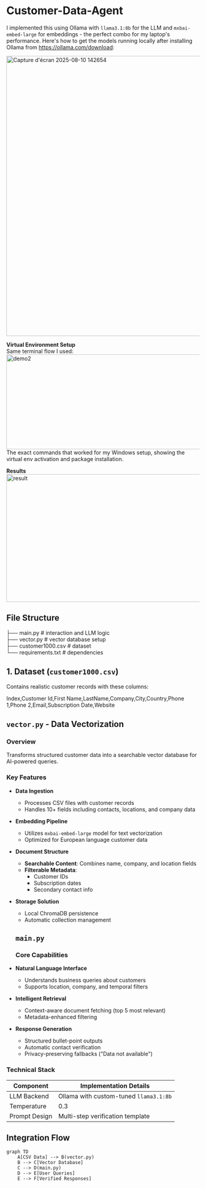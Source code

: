 # Customer-Data-Agent


I implemented this using Ollama with `llama3.1:8b` for the LLM and `mxbai-embed-large` for embeddings - the perfect combo for my laptop's performance. Here's how to get the models running locally after installing Ollama from https://ollama.com/download:

<img width="939" height="730" alt="Capture d'écran 2025-08-10 142654" src="https://github.com/user-attachments/assets/21d4153b-3980-4232-8a56-963bf9a4a268" />

**Virtual Environment Setup**  
Same terminal flow I used: 
<img width="1205" height="247" alt="demo2" src="https://github.com/user-attachments/assets/e683d803-335f-4d47-8fe1-940542195b6c" />
The exact commands that worked for my Windows setup, showing the virtual env activation and package installation.

**Results**  
<img width="1526" height="333" alt="result" src="https://github.com/user-attachments/assets/2ae243be-2550-4395-ae59-6f8485ca0565" />



## File Structure  
├── main.py            # interaction and LLM logic  
├── vector.py          # vector database setup  
├── customer1000.csv   # dataset  
└── requirements.txt   # dependencies

## 1. Dataset (`customer1000.csv`)
Contains realistic customer records with these columns:

Index,Customer Id,First Name,LastName,Company,City,Country,Phone 1,Phone 2,Email,Subscription Date,Website

##  `vector.py` - Data Vectorization

### Overview
Transforms structured customer data into a searchable vector database for AI-powered queries.

### Key Features
- **Data Ingestion**
  - Processes CSV files with customer records
  - Handles 10+ fields including contacts, locations, and company data

- **Embedding Pipeline**
  - Utilizes `mxbai-embed-large` model for text vectorization
  - Optimized for European language customer data

- **Document Structure**
  - **Searchable Content**: Combines name, company, and location fields
  - **Filterable Metadata**: 
    - Customer IDs
    - Subscription dates
    - Secondary contact info

- **Storage Solution**
  - Local ChromaDB persistence
  - Automatic collection management
  ##  `main.py` 

 
  ### Core Capabilities
- **Natural Language Interface**
  - Understands business queries about customers
  - Supports location, company, and temporal filters

- **Intelligent Retrieval**
  - Context-aware document fetching (top 5 most relevant)
  - Metadata-enhanced filtering

- **Response Generation**
  - Structured bullet-point outputs
  - Automatic contact verification
  - Privacy-preserving fallbacks ("Data not available")

### Technical Stack
| Component | Implementation Details |
|-----------|------------------------|
| LLM Backend | Ollama with custom-tuned `llama3.1:8b` |
| Temperature | 0.3 |
| Prompt Design | Multi-step verification template |


## Integration Flow
```mermaid
graph TD
    A[CSV Data] --> B(vector.py)
    B --> C[Vector Database]
    C --> D(main.py)
    D --> E[User Queries]
    E --> F[Verified Responses]




